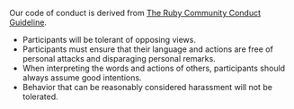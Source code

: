 Our code of conduct is derived from [The Ruby Community Conduct Guideline](https://www.ruby-lang.org/en/conduct/).

- Participants will be tolerant of opposing views.
- Participants must ensure that their language and actions are free of personal attacks and disparaging personal remarks.
- When interpreting the words and actions of others, participants should always assume good intentions.
- Behavior that can be reasonably considered harassment will not be tolerated.
